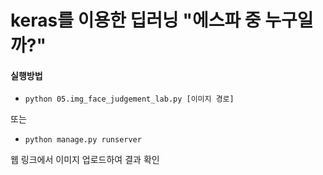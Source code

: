 # keras를 이용한 딥러닝 "에스파 중 누구일까?"

#### 실행방법
* `python 05.img_face_judgement_lab.py [이미지 경로]`

또는

* `python manage.py runserver`

웹 링크에서 이미지 업로드하여 결과 확인
